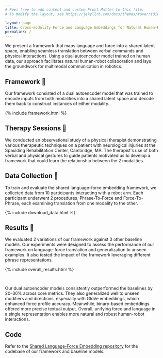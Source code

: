```yaml
---
# Feel free to add content and custom Front Matter to this file.
# To modify the layout, see https://jekyllrb.com/docs/themes/#overriding-theme-defaults

layout: page
title: Cross-modality Force and Language Embeddings for Natural Human-Robot Communication
permalink: /
---
```


<style>
/* Ensure links inside .section-title maintain their color and only show an underline on hover */
.section-title a {
    text-decoration: none;  /* No underline by default */
    color: inherit; /* Keep text color the same */
}

.section-title a:hover {
    text-decoration: underline; /* Underline only on hover */
}
</style>

We present a framework that maps language and force into a shared latent space, enabling seamless translation between verbal commands and physical interactions. Using a dual autoencoder model trained on human data, our approach facilitates natural human-robot collaboration and lays the groundwork for multimodal communication in robotics.

<h2 class="section-title"><a href="/framework/">Framework 🔗</a></h2>

Our framework consisted of a dual autoencoder model that was trained to encode inputs from both modalities into a shared latent space and decode them back to construct instances of either modality.

{% include framework.html %}

<h2 class="section-title"><a href="/therapy-sessions/">Therapy Sessions 🔗</a></h2>

We conducted an observational study of a physical therapist demonstrating various therapeutic techniques on a patient with neurological injuries at the Spaulding Rehabilitation Center, Cambridge, MA. The therapist's use of both verbal and physical gestures to guide patients motivated us to develop a framework that could learn the relationship between the 2 modalities.

<h2 class="section-title"><a href="/data-collection/">Data Collection 🔗</a></h2>

To train and evaluate the shared language-force embedding framework, we collected data from 10 participants interacting with a robot arm. Each participant underwent 2 procedures, Phrase-To-Force and Force-To-Phrase, each examining translation from one modality to the other.

{% include download_data.html %}

<h2 class="section-title"><a href="/results/">Results 🔗</a></h2>

We evaluated 2 variations of our framework against 3 other baseline models. Our experiments were designed to assess the performance of our framework on language-force translation and generalization to unseen examples. It also tested the impact of the framework leveraging different phrase representations.

{% include overall_results.html %}

<br>

Our dual autoencoder models consistently outperformed the baselines by 20–30% across core metrics. They also generalized well to unseen modifiers and directions, especially with GloVe embeddings, which enhanced force profile accuracy. Meanwhile, binary-based embeddings offered more precise textual output. Overall, unifying force and language in a single representation enables more natural and robust human-robot interactions.

## Code

Refer to the [Shared Language-Force Embedding repository](https://github.com/Shared-Language-Force-Embedding/shared-language-force-embedding) for the codebase of our framework and baseline models.